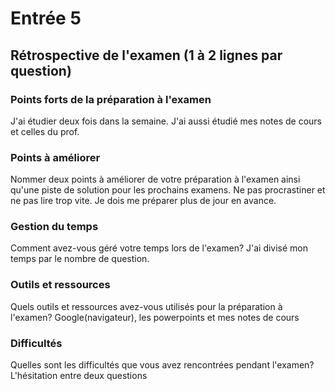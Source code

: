 # Entrée 5
## Rétrospective de l'examen (1 à 2 lignes par question)

### Points forts de la préparation à l'examen
J'ai étudier deux fois dans la semaine. J'ai aussi étudié mes notes de cours et celles du prof. 

### Points à améliorer
Nommer deux points à améliorer de votre préparation à l'examen ainsi qu'une piste de solution pour les prochains examens. 
Ne pas procrastiner et ne pas lire trop vite. Je dois me préparer plus de jour en avance.

### Gestion du temps
Comment avez-vous géré votre temps lors de l'examen?
J'ai divisé mon temps par le nombre de question.

### Outils et ressources
Quels outils et ressources avez-vous utilisés pour la préparation à l'examen?
Google(navigateur), les powerpoints et mes notes de cours

### Difficultés
Quelles sont les difficultés que vous avez rencontrées pendant l'examen?
L'hésitation entre deux questions
